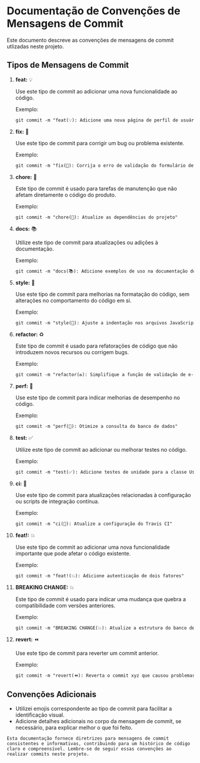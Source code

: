 # Documentação de Convenções de Mensagens de Commit

Este documento descreve as convenções de mensagens de commit utlizadas neste projeto.

## Tipos de Mensagens de Commit

1. **feat:** 💡

   Use este tipo de commit ao adicionar uma nova funcionalidade ao código.

   Exemplo:

   ```markdown
   git commit -m "feat(💡): Adicione uma nova página de perfil de usuário"
   ```

2. **fix:** 🐛

   Use este tipo de commit para corrigir um bug ou problema existente.

   Exemplo:

   ```markdown
   git commit -m "fix(🐛): Corrija o erro de validação do formulário de login"
   ```

3. **chore:** 🧹

   Este tipo de commit é usado para tarefas de manutenção que não afetam diretamente o código do produto.

   Exemplo:

   ```markdown
   git commit -m "chore(🧹): Atualize as dependências do projeto"
   ```

4. **docs:** 📚

   Utilize este tipo de commit para atualizações ou adições à documentação.

   Exemplo:

   ```markdown
   git commit -m "docs(📚): Adicione exemplos de uso na documentação do API"
   ```

5. **style:** 🎨

   Use este tipo de commit para melhorias na formatação do código, sem alterações no comportamento do código em si.

   Exemplo:

   ```markdown
   git commit -m "style(🎨): Ajuste a indentação nos arquivos JavaScript"
   ```

6. **refactor:** ♻️

   Este tipo de commit é usado para refatorações de código que não introduzem novos recursos ou corrigem bugs.

   Exemplo:

   ```markdown
   git commit -m "refactor(♻️): Simplifique a função de validação de e-mail"
   ```

7. **perf:** 🚀

   Use este tipo de commit para indicar melhorias de desempenho no código.

   Exemplo:

   ```markdown
   git commit -m "perf(🚀): Otimize a consulta do banco de dados"
   ```

8. **test:** ✅

   Utilize este tipo de commit ao adicionar ou melhorar testes no código.

   Exemplo:

   ```markdown
   git commit -m "test(✅): Adicione testes de unidade para a classe User"
   ```

9. **ci:** 🔄

   Use este tipo de commit para atualizações relacionadas à configuração ou scripts de integração contínua.

   Exemplo:

   ```markdown
   git commit -m "ci(🔄): Atualize a configuração do Travis CI"
   ```

10. **feat!:** 💥

    Use este tipo de commit ao adicionar uma nova funcionalidade importante que pode afetar o código existente.

    Exemplo:

    ```markdown
    git commit -m "feat!(💥): Adicione autenticação de dois fatores"
    ```

11. **BREAKING CHANGE:** 💥

    Este tipo de commit é usado para indicar uma mudança que quebra a compatibilidade com versões anteriores.

    Exemplo:

    ```markdown
    git commit -m "BREAKING CHANGE(💥): Atualize a estrutura do banco de dados, é necessária uma migração"
    ```

12. **revert:** ⏪

    Use este tipo de commit para reverter um commit anterior.

    Exemplo:

    ```markdown
    git commit -m "revert(⏪): Reverta o commit xyz que causou problemas"
    ```

## Convenções Adicionais

- Utilizei emojis correspondente ao tipo de commit para facilitar a identificação visual.
- Adicione detalhes adicionais no corpo da mensagem de commit, se necessário, para explicar melhor o que foi feito.

```
Esta documentação fornece diretrizes para mensagens de commit consistentes e informativas, contribuindo para um histórico de código claro e compreensível. Lembre-se de seguir essas convenções ao realizar commits neste projeto.
```
